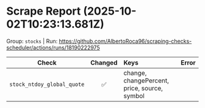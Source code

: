 # Scrape Report (2025-10-02T10:23:13.681Z)

Group: `stocks`  |  Run: https://github.com/AlbertoRoca96/scraping-checks-scheduler/actions/runs/18190222975

| Check | Changed | Keys | Error |
|---|:---:|:--|:--|
| `stock_ntdoy_global_quote` | ✅ | change, changePercent, price, source, symbol |  |

